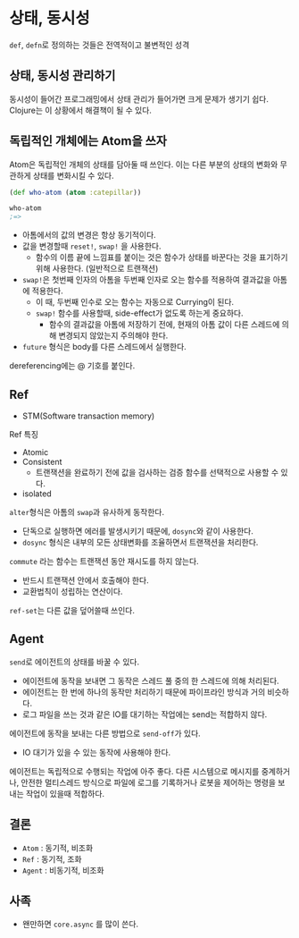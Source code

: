# 상태, 동시성

`def`, `defn`로 정의하는 것들은 전역적이고 불변적인 성격

## 상태, 동시성 관리하기

동시성이 들어간 프로그래밍에서 상태 관리가 들어가면 크게 문제가 생기기 쉽다. Clojure는 이 상황에서 해결책이 될 수 있다.

## 독립적인 개체에는 Atom을 쓰자
Atom은 독립적인 개체의 상태를 담아둘 때 쓰인다. 이는 다른 부분의 상태의 변화와 무관하게 상태를 변화시킬 수 있다.

```clojure
(def who-atom (atom :catepillar))

who-atom
;=> 
```

* 아톰에서의 값의 변경은 항상 동기적이다.
* 값을 변경할때 `reset!`, `swap!` 을 사용한다.
  * 함수의 이름 끝에 느낌표를 붙이는 것은 함수가 상태를 바꾼다는 것을 표기하기 위해 사용한다. (일반적으로 트랜잭션)
* `swap!`은 첫번째 인자의 아톰을 두번째 인자로 오는 함수를 적용하여 결과값을 아톰에 적용한다.
  * 이 때, 두번째 인수로 오는 함수는 자동으로 Currying이 된다.
  * `swap!` 함수를 사용할때, side-effect가 없도록 하는게 중요하다.
    * 함수의 결과값을 아톰에 저장하기 전에, 현재의 아톰 값이 다른 스레드에 의해 변경되지 않았는지 주의해야 한다.
* `future` 형식은 body를 다른 스레드에서 실행한다.

dereferencing에는 @ 기호를 붙인다. 

## Ref

* STM(Software transaction memory)

Ref 특징
* Atomic
* Consistent
  * 트랜잭션을 완료하기 전에 값을 검사하는 검증 함수를 선택적으로 사용할 수 있다.
* isolated

`alter`형식은 아톰의 `swap`과 유사하게 동작한다.
* 단독으로 실행하면 에러를 발생시키기 때문에, `dosync`와 같이 사용한다.
* `dosync` 형식은 내부의 모든 상태변화를 조율하면서 트랜잭션을 처리한다.

`commute` 라는 함수는 트랜잭션 동안 재시도를 하지 않는다.
* 반드시 트랜잭션 안에서 호출해야 한다.
* 교환법칙이 성립하는 연산이다.

`ref-set`는 다른 값을 덮어쓸때 쓰인다.

## Agent

`send`로 에이전트의 상태를 바꿀 수 있다.
* 에이전트에 동작을 보내면 그 동작은 스레드 풀 중의 한 스레드에 의해 처리된다.
* 에이전트는 한 번에 하나의 동작만 처리하기 때문에 파이프라인 방식과 거의 비슷하다.
* 로그 파일을 쓰는 것과 같은 IO를 대기하는 작업에는 send는 적합하지 않다.

에이전트에 동작을 보내는 다른 방법으로 `send-off`가 있다.
* IO 대기가 있을 수 있는 동작에 사용해야 한다.


에이전트는 독립적으로 수행되는 작업에 아주 좋다. 다른 시스템으로 메시지를 중계하거나, 안전한 멀티스레드 방식으로 파일에 로그를 기록하거나 로봇을 제어하는 명령을 보내는 작업이 있을때 적합하다.


## 결론

* `Atom` : 동기적, 비조화
* `Ref` : 동기적, 조화
* `Agent` : 비동기적, 비조화

## 사족

* 왠만하면 `core.async` 를 많이 쓴다.